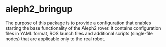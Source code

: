 # aleph2_bringup
The purpose of this package is to provide a configuration that enables starting the base functionality of the Aleph2 rover. It contains configuration files in YAML format, ROS launch files and additional scripts (single-file nodes) that are applicable only to the real robot.
